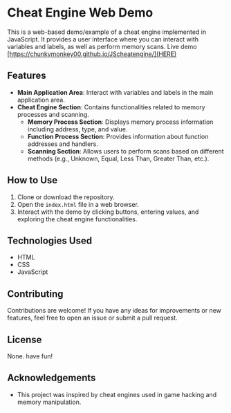 # Cheat Engine Web Demo

This is a web-based demo/example of a cheat engine implemented in JavaScript. It provides a user interface where you can interact with variables and labels, as well as perform memory scans.
Live demo [https://chunkymonkey00.github.io/JScheatengine/](HERE)

## Features

- **Main Application Area**: Interact with variables and labels in the main application area.
- **Cheat Engine Section**: Contains functionalities related to memory processes and scanning.
  - **Memory Process Section**: Displays memory process information including address, type, and value.
  - **Function Process Section**: Provides information about function addresses and handlers.
  - **Scanning Section**: Allows users to perform scans based on different methods (e.g., Unknown, Equal, Less Than, Greater Than, etc.).

## How to Use

1. Clone or download the repository.
2. Open the `index.html` file in a web browser.
3. Interact with the demo by clicking buttons, entering values, and exploring the cheat engine functionalities.

## Technologies Used

- HTML
- CSS
- JavaScript

## Contributing

Contributions are welcome! If you have any ideas for improvements or new features, feel free to open an issue or submit a pull request.

## License

None. have fun!

## Acknowledgements

- This project was inspired by cheat engines used in game hacking and memory manipulation.
